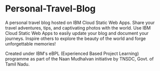 # Personal-Travel-Blog
A personal travel blog hosted on IBM Cloud Static Web Apps. Share your travel adventures, tips, and captivating photos with the world. Use IBM Cloud Static Web Apps to easily update your blog and document your journeys. Inspire others to explore the beauty of the world and forge unforgettable memories!

Created under IBM's eBPL (Experienced Based Project Learning) programme as part of the Naan Mudhalvan initiative by TNSDC, Govt. of Tamil Nadu.
